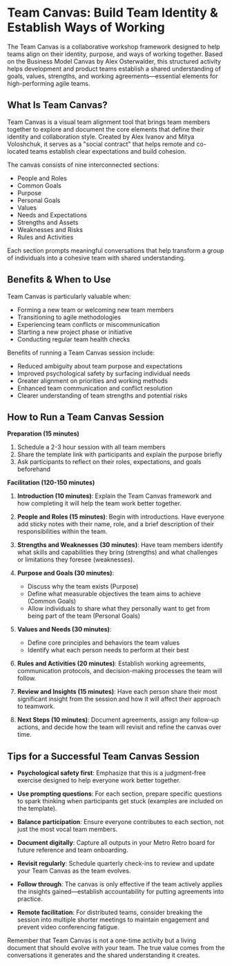 # Team Canvas: Build Team Identity & Establish Ways of Working

The Team Canvas is a collaborative workshop framework designed to help teams align on their identity, purpose, and ways of working together. Based on the Business Model Canvas by Alex Osterwalder, this structured activity helps development and product teams establish a shared understanding of goals, values, strengths, and working agreements—essential elements for high-performing agile teams.

## What Is Team Canvas?

Team Canvas is a visual team alignment tool that brings team members together to explore and document the core elements that define their identity and collaboration style. Created by Alex Ivanov and Mitya Voloshchuk, it serves as a "social contract" that helps remote and co-located teams establish clear expectations and build cohesion.

The canvas consists of nine interconnected sections:
- People and Roles
- Common Goals
- Purpose
- Personal Goals
- Values
- Needs and Expectations
- Strengths and Assets
- Weaknesses and Risks
- Rules and Activities

Each section prompts meaningful conversations that help transform a group of individuals into a cohesive team with shared understanding.

## Benefits & When to Use

Team Canvas is particularly valuable when:
- Forming a new team or welcoming new team members
- Transitioning to agile methodologies
- Experiencing team conflicts or miscommunication
- Starting a new project phase or initiative
- Conducting regular team health checks

Benefits of running a Team Canvas session include:
- Reduced ambiguity about team purpose and expectations
- Improved psychological safety by surfacing individual needs
- Greater alignment on priorities and working methods
- Enhanced team communication and conflict resolution
- Clearer understanding of team strengths and potential risks

## How to Run a Team Canvas Session

**Preparation (15 minutes)**
1. Schedule a 2-3 hour session with all team members
2. Share the template link with participants and explain the purpose briefly
3. Ask participants to reflect on their roles, expectations, and goals beforehand

**Facilitation (120-150 minutes)**
1. **Introduction (10 minutes)**: Explain the Team Canvas framework and how completing it will help the team work better together.

2. **People and Roles (15 minutes)**: Begin with introductions. Have everyone add sticky notes with their name, role, and a brief description of their responsibilities within the team.

3. **Strengths and Weaknesses (30 minutes)**: Have team members identify what skills and capabilities they bring (strengths) and what challenges or limitations they foresee (weaknesses).

4. **Purpose and Goals (30 minutes)**: 
   - Discuss why the team exists (Purpose)
   - Define what measurable objectives the team aims to achieve (Common Goals)
   - Allow individuals to share what they personally want to get from being part of the team (Personal Goals)

5. **Values and Needs (30 minutes)**:
   - Define core principles and behaviors the team values
   - Identify what each person needs to perform at their best

6. **Rules and Activities (20 minutes)**: Establish working agreements, communication protocols, and decision-making processes the team will follow.

7. **Review and Insights (15 minutes)**: Have each person share their most significant insight from the session and how it will affect their approach to teamwork.

8. **Next Steps (10 minutes)**: Document agreements, assign any follow-up actions, and decide how the team will revisit and refine the canvas over time.

## Tips for a Successful Team Canvas Session

- **Psychological safety first**: Emphasize that this is a judgment-free exercise designed to help everyone work better together.

- **Use prompting questions**: For each section, prepare specific questions to spark thinking when participants get stuck (examples are included on the template).

- **Balance participation**: Ensure everyone contributes to each section, not just the most vocal team members.

- **Document digitally**: Capture all outputs in your Metro Retro board for future reference and team onboarding.

- **Revisit regularly**: Schedule quarterly check-ins to review and update your Team Canvas as the team evolves.

- **Follow through**: The canvas is only effective if the team actively applies the insights gained—establish accountability for putting agreements into practice.

- **Remote facilitation**: For distributed teams, consider breaking the session into multiple shorter meetings to maintain engagement and prevent video conferencing fatigue.

Remember that Team Canvas is not a one-time activity but a living document that should evolve with your team. The true value comes from the conversations it generates and the shared understanding it creates.